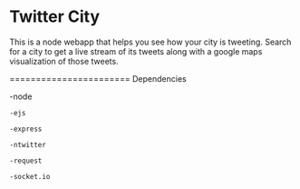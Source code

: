 Twitter City
======================

This is a node webapp that helps you see how your city is tweeting.
Search for a city to get a live stream of its tweets along with a google maps visualization of those tweets.

=======================
Dependencies

-node

    -ejs

    -express

    -ntwitter

    -request

    -socket.io




